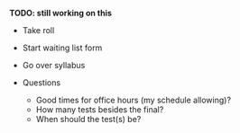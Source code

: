**TODO: still working on this**

- Take roll
- Start waiting list form
- Go over syllabus

- Questions
    - Good times for office hours (my schedule allowing)?
    - How many tests besides the final?
    - When should the test(s) be?

